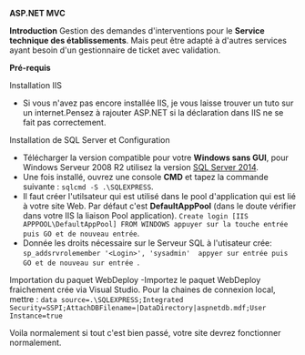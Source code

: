 **ASP.NET MVC** 

**Introduction**
Gestion des demandes d'interventions pour le **Service technique des établissements**. Mais peut être adapté à d'autres services ayant besoin d'un gestionnaire de ticket avec validation.

**Pré-requis**

Installation IIS
- Si vous n'avez pas encore installée IIS, je vous laisse trouver un tuto sur un internet.Pensez à rajouter ASP.NET si la déclaration dans IIS ne se fait pas correctement.


Installation de SQL Server et Configuration
- Télécharger la version compatible pour votre **Windows sans GUI**, pour Windows Serveur 2008 R2 utilisez la version [SQL Server 2014](https://www.microsoft.com/fr-FR/download/details.aspx?id=42299).
- Une fois installé, ouvrez une console **CMD** et tapez la commande suivante :  ```sqlcmd -S .\SQLEXPRESS```.
- Il faut créer l'utilsateur qui est utilisé dans le pool d'application qui est lié à votre site Web. Par défaut c'est **DefaultAppPool** (dans le doute vérifier dans votre IIS la liaison Pool application). ```Create login [IIS APPPOOL\DefaultAppPool] FROM WINDOWS appuyer sur la touche entrée puis GO et de nouveau entrée```.
- Donnée les droits nécessaire sur le Serveur SQL à l'utisateur crée: ```sp_addsrvrolemember '<Login>', 'sysadmin'  appyer sur entrée puis GO et de nouveau sur entrée ```.


Importation du paquet WebDeploy
-Importez le paquet WebDeploy fraichement crée via Visual Studio. Pour la chaines de connexion local, mettre : ```data source=.\SQLEXPRESS;Integrated Security=SSPI;AttachDBFilename=|DataDirectory|aspnetdb.mdf;User Instance=true```



Voila normalement si tout c'est bien passé, votre site devrez fonctionner normalement.
